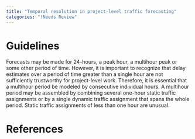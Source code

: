 ```yaml
---
title: "Temporal resolution in project-level traffic forecasting"
categories: "!Needs Review"
---
```


Guidelines
==========

Forecasts may be made for 24-hours, a peak hour, a multihour peak or some other period of time. However, it is important to recognize that delay estimates over a period of time greater than a single hour are not sufficiently trustworthy for project-level work. Therefore, it is essential that a multihour period be modeled by consecutive individual hours. A multihour period may be assembled by combining several one-hour static traffic assignments or by a single dynamic traffic assignment that spans the whole period. Static traffic assignments of less than one hour are unusual.

References
==========

